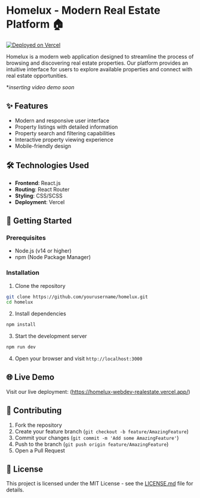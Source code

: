 # Homelux - Modern Real Estate Platform 🏠

[![Deployed on Vercel](https://img.shields.io/badge/Deployed%20on-Vercel-black?style=for-the-badge&logo=vercel)](https://homelux-webdev-realestate.vercel.app/)

Homelux is a modern web application designed to streamline the process of browsing and discovering real estate properties. Our platform provides an intuitive interface for users to explore available properties and connect with real estate opportunities.

**inserting video demo soon*

## ✨ Features

- Modern and responsive user interface
- Property listings with detailed information
- Property search and filtering capabilities
- Interactive property viewing experience
- Mobile-friendly design

## 🛠️ Technologies Used

- **Frontend**: React.js
- **Routing**: React Router
- **Styling**: CSS/SCSS
- **Deployment**: Vercel

## 🚀 Getting Started

### Prerequisites

- Node.js (v14 or higher)
- npm (Node Package Manager)

### Installation

1. Clone the repository
```bash
git clone https://github.com/yourusername/homelux.git
cd homelux
```

2. Install dependencies
```bash
npm install
```

3. Start the development server
```bash
npm run dev
```

4. Open your browser and visit `http://localhost:3000`

## 🌐 Live Demo

Visit our live deployment: (https://homelux-webdev-realestate.vercel.app/)

## 📝 Contributing

1. Fork the repository
2. Create your feature branch (`git checkout -b feature/AmazingFeature`)
3. Commit your changes (`git commit -m 'Add some AmazingFeature'`)
4. Push to the branch (`git push origin feature/AmazingFeature`)
5. Open a Pull Request

## 📜 License

This project is licensed under the MIT License - see the [LICENSE.md](LICENSE.md) file for details.

